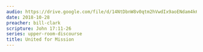 ```yaml
---
audio: https://drive.google.com/file/d/14NtDbnW8v0qtm2hVwdIx9aoENdam4k65/view
date: 2018-10-28
preacher: bill-clark
scripture: John 17:11-26
series: upper-room-discourse
title: United for Mission
---
```

